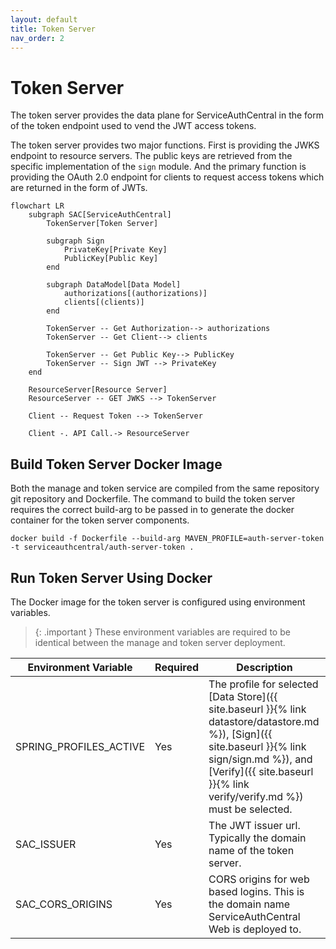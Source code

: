 ```yaml
---
layout: default
title: Token Server
nav_order: 2
---
```


# Token Server

The token server provides the data plane for ServiceAuthCentral in the form of the token endpoint used to vend the JWT access tokens.

The token server provides two major functions. First is providing the JWKS endpoint to resource servers. The public keys are retrieved from the specific implementation of the `sign` module. And the primary function is providing the OAuth 2.0 endpoint for clients to request access tokens which are returned in the form of JWTs.

```mermaid
flowchart LR
    subgraph SAC[ServiceAuthCentral]
        TokenServer[Token Server]

        subgraph Sign
            PrivateKey[Private Key]
            PublicKey[Public Key]
        end

        subgraph DataModel[Data Model]
            authorizations[(authorizations)]
            clients[(clients)]
        end

        TokenServer -- Get Authorization--> authorizations
        TokenServer -- Get Client--> clients

        TokenServer -- Get Public Key--> PublicKey
        TokenServer -- Sign JWT --> PrivateKey
    end

    ResourceServer[Resource Server]
    ResourceServer -- GET JWKS --> TokenServer

    Client -- Request Token --> TokenServer

    Client -. API Call.-> ResourceServer
```

## Build Token Server Docker Image

Both the manage and token service are compiled from the same repository git repository and Dockerfile. The command to build the token server requires the correct build-arg to be passed in to generate the docker container for the token server components.

```
docker build -f Dockerfile --build-arg MAVEN_PROFILE=auth-server-token -t serviceauthcentral/auth-server-token .
```

## Run Token Server Using Docker

The Docker image for the token server is configured using environment variables.

> {: .important }
> These environment variables are required to be identical between the manage and token server deployment.

| Environment Variable   | Required | Description                                                                                                                                                                                                                  |
| ---------------------- | -------- | ---------------------------------------------------------------------------------------------------------------------------------------------------------------------------------------------------------------------------- |
| SPRING_PROFILES_ACTIVE | Yes      | The profile for selected [Data Store]({{ site.baseurl }}{% link datastore/datastore.md %}), [Sign]({{ site.baseurl }}{% link sign/sign.md %}), and [Verify]({{ site.baseurl }}{% link verify/verify.md %}) must be selected. |
| SAC_ISSUER             | Yes      | The JWT issuer url. Typically the domain name of the token server.                                                                                                                                                           |
| SAC_CORS_ORIGINS       | Yes      | CORS origins for web based logins. This is the domain name ServiceAuthCentral Web is deployed to.                                                                                                                            |
